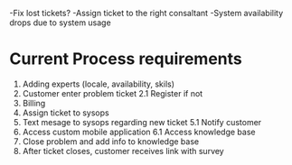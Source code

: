 -Fix lost tickets?
-Assign ticket to the right consaltant
-System availability drops due to system usage

# Current Process requirements

1. Adding experts (locale, availability, skils)
2. Customer enter problem ticket
2.1 Register if not
3. Billing
4. Assign ticket to sysops
5. Text mesage to sysops regarding new ticket
5.1 Notify customer
6. Access custom mobile application
6.1 Access knowledge base
7. Close problem and add info to knowledge base
8. After ticket closes, customer receives link with survey